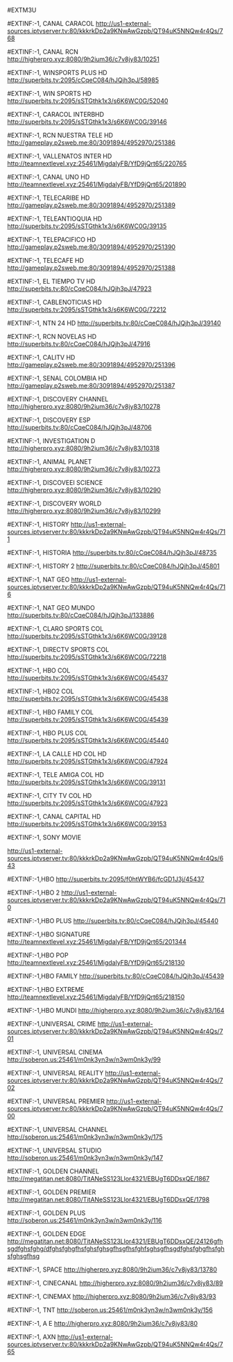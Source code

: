 #EXTM3U 

#EXTINF:-1,  CANAL CARACOL
http://us1-external-sources.iptvserver.tv:80/kkkrkDp2a9KNwAwGzpb/QT94uK5NNQw4r4Qs/768

#EXTINF:-1, CANAL RCN
http://higherpro.xyz:8080/9h2ium36/c7v8jy83/10251

#EXTINF:-1, WINSPORTS PLUS HD
http://superbits.tv:2095/cCqeC084/hJQjh3pJ/58985

#EXTINF:-1, WIN SPORTS HD
http://superbits.tv:2095/sSTGthk1x3/s6K6WC0G/52040

#EXTINF:-1, CARACOL INTERBHD
http://superbits.tv:2095/sSTGthk1x3/s6K6WC0G/39146


#EXTINF:-1, RCN NUESTRA TELE HD
http://gameplay.p2sweb.me:80/3091894/4952970/251386

#EXTINF:-1, VALLENATOS INTER HD
http://teamnextlevel.xyz:25461/MigdalyFB/YfD9jQrt65/220765

#EXTINF:-1, CANAL UNO HD
http://teamnextlevel.xyz:25461/MigdalyFB/YfD9jQrt65/201890

#EXTINF:-1,  TELECARIBE HD
http://gameplay.p2sweb.me:80/3091894/4952970/251389

#EXTINF:-1,  TELEANTIOQUIA HD
http://superbits.tv:2095/sSTGthk1x3/s6K6WC0G/39135

#EXTINF:-1, TELEPACIFICO HD
http://gameplay.p2sweb.me:80/3091894/4952970/251390

#EXTINF:-1, TELECAFE HD
http://gameplay.p2sweb.me:80/3091894/4952970/251388

#EXTINF:-1,  EL TIEMPO TV HD
http://superbits.tv:80/cCqeC084/hJQjh3pJ/47923

#EXTINF:-1,  CABLENOTICIAS HD
http://superbits.tv:2095/sSTGthk1x3/s6K6WC0G/72212

#EXTINF:-1,  NTN 24 HD
http://superbits.tv:80/cCqeC084/hJQjh3pJ/39140

#EXTINF:-1,  RCN NOVELAS HD
http://superbits.tv:80/cCqeC084/hJQjh3pJ/47916

#EXTINF:-1,  CALITV HD
http://gameplay.p2sweb.me:80/3091894/4952970/251396

#EXTINF:-1,  SENAL COLOMBIA HD
http://gameplay.p2sweb.me:80/3091894/4952970/251387

#EXTINF:-1, DISCOVERY CHANNEL 
http://higherpro.xyz:8080/9h2ium36/c7v8jy83/10278

#EXTINF:-1, DISCOVERY ESP 
http://superbits.tv:80/cCqeC084/hJQjh3pJ/48706

#EXTINF:-1, INVESTIGATION D 
http://higherpro.xyz:8080/9h2ium36/c7v8jy83/10318

#EXTINF:-1, ANIMAL PLANET 
http://higherpro.xyz:8080/9h2ium36/c7v8jy83/10273

#EXTINF:-1, DISCOVEEI SCIENCE 
http://higherpro.xyz:8080/9h2ium36/c7v8jy83/10290

#EXTINF:-1, DISCOVERY WORLD 
http://higherpro.xyz:8080/9h2ium36/c7v8jy83/10299

#EXTINF:-1, HISTORY 
http://us1-external-sources.iptvserver.tv:80/kkkrkDp2a9KNwAwGzpb/QT94uK5NNQw4r4Qs/711

#EXTINF:-1, HISTORIA 
http://superbits.tv:80/cCqeC084/hJQjh3pJ/48735

#EXTINF:-1, HISTORY 2 
http://superbits.tv:80/cCqeC084/hJQjh3pJ/45801

#EXTINF:-1, NAT GEO 
http://us1-external-sources.iptvserver.tv:80/kkkrkDp2a9KNwAwGzpb/QT94uK5NNQw4r4Qs/716

#EXTINF:-1, NAT GEO MUNDO 
http://superbits.tv:80/cCqeC084/hJQjh3pJ/133886



#EXTINF:-1, CLARO SPORTS COL
http://superbits.tv:2095/sSTGthk1x3/s6K6WC0G/39128

#EXTINF:-1, DIRECTV SPORTS COL
http://superbits.tv:2095/sSTGthk1x3/s6K6WC0G/72218

#EXTINF:-1, HBO COL
http://superbits.tv:2095/sSTGthk1x3/s6K6WC0G/45437

#EXTINF:-1, HBO2 COL
http://superbits.tv:2095/sSTGthk1x3/s6K6WC0G/45438

#EXTINF:-1, HBO FAMILY COL
http://superbits.tv:2095/sSTGthk1x3/s6K6WC0G/45439

#EXTINF:-1, HBO PLUS COL
http://superbits.tv:2095/sSTGthk1x3/s6K6WC0G/45440

#EXTINF:-1, LA CALLE HD COL HD
http://superbits.tv:2095/sSTGthk1x3/s6K6WC0G/47924

#EXTINF:-1, TELE AMIGA COL HD
http://superbits.tv:2095/sSTGthk1x3/s6K6WC0G/39131

#EXTINF:-1, CITY TV COL HD
http://superbits.tv:2095/sSTGthk1x3/s6K6WC0G/47923

#EXTINF:-1, CANAL CAPITAL HD
http://superbits.tv:2095/sSTGthk1x3/s6K6WC0G/39153


#EXTINF:-1, SONY MOVIE 

http://us1-external-sources.iptvserver.tv:80/kkkrkDp2a9KNwAwGzpb/QT94uK5NNQw4r4Qs/643

#EXTINF:-1,HBO 
http://superbits.tv:2095/f0htWYB6/fcGD1J3j/45437

#EXTINF:-1,HBO 2
http://us1-external-sources.iptvserver.tv:80/kkkrkDp2a9KNwAwGzpb/QT94uK5NNQw4r4Qs/710

#EXTINF:-1,HBO PLUS
http://superbits.tv:80/cCqeC084/hJQjh3pJ/45440

#EXTINF:-1,HBO SIGNATURE
http://teamnextlevel.xyz:25461/MigdalyFB/YfD9jQrt65/201344

#EXTINF:-1,HBO POP
http://teamnextlevel.xyz:25461/MigdalyFB/YfD9jQrt65/218130

#EXTINF:-1,HBO FAMILY
http://superbits.tv:80/cCqeC084/hJQjh3pJ/45439

#EXTINF:-1,HBO EXTREME
http://teamnextlevel.xyz:25461/MigdalyFB/YfD9jQrt65/218150

#EXTINF:-1,HBO MUNDI
http://higherpro.xyz:8080/9h2ium36/c7v8jy83/164

#EXTINF:-1,UNIVERSAL CRIME
http://us1-external-sources.iptvserver.tv:80/kkkrkDp2a9KNwAwGzpb/QT94uK5NNQw4r4Qs/701

#EXTINF:-1, UNIVERSAL CINEMA
http://soberon.us:25461/m0nk3yn3w/n3wm0nk3y/99

#EXTINF:-1, UNIVERSAL REALITY
http://us1-external-sources.iptvserver.tv:80/kkkrkDp2a9KNwAwGzpb/QT94uK5NNQw4r4Qs/702

#EXTINF:-1, UNIVERSAL PREMIER
http://us1-external-sources.iptvserver.tv:80/kkkrkDp2a9KNwAwGzpb/QT94uK5NNQw4r4Qs/700

#EXTINF:-1, UNIVERSAL CHANNEL
http://soberon.us:25461/m0nk3yn3w/n3wm0nk3y/175

#EXTINF:-1, UNIVERSAL STUDIO
http://soberon.us:25461/m0nk3yn3w/n3wm0nk3y/147

#EXTINF:-1, GOLDEN CHANNEL
http://megatitan.net:8080/TitANeSS123Llor4321/EBUgT6DDsxQE/1867

#EXTINF:-1, GOLDEN PREMIER
http://megatitan.net:8080/TitANeSS123Llor4321/EBUgT6DDsxQE/1798

#EXTINF:-1, GOLDEN PLUS
http://soberon.us:25461/m0nk3yn3w/n3wm0nk3y/116

#EXTINF:-1, GOLDEN EDGE
http://megatitan.net:8080/TitANeSS123Llor4321/EBUgT6DDsxQE/24126gfhsgdfghsfghg/dfghsfghgfhsfghsfghsgfhsgfhsfghfsghsgfhsgdfghsfghgfhsfghsfghsgfhsg

#EXTINF:-1, SPACE
http://higherpro.xyz:8080/9h2ium36/c7v8jy83/13780

#EXTINF:-1,  CINECANAL
http://higherpro.xyz:8080/9h2ium36/c7v8jy83/89

#EXTINF:-1, CINEMAX
http://higherpro.xyz:8080/9h2ium36/c7v8jy83/93

#EXTINF:-1,  TNT
http://soberon.us:25461/m0nk3yn3w/n3wm0nk3y/156

#EXTINF:-1,  A E
http://higherpro.xyz:8080/9h2ium36/c7v8jy83/80

#EXTINF:-1,  AXN
http://us1-external-sources.iptvserver.tv:80/kkkrkDp2a9KNwAwGzpb/QT94uK5NNQw4r4Qs/765





